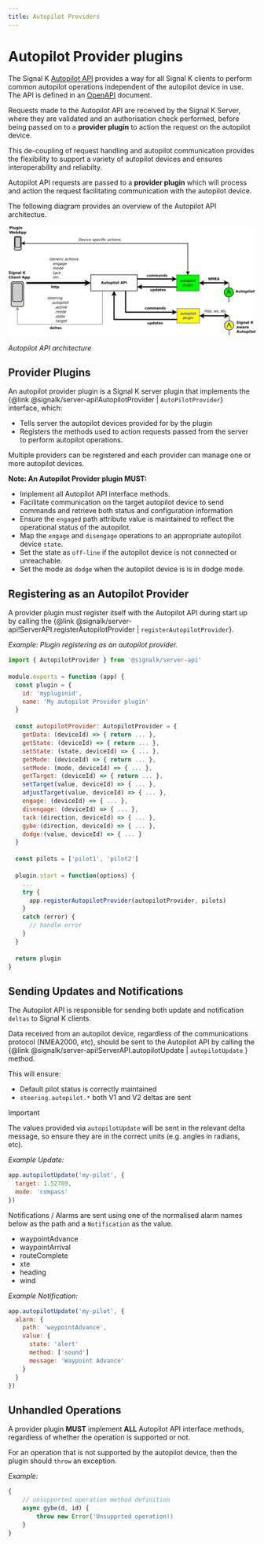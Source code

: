 ```yaml
---
title: Autopilot Providers
---
```


# Autopilot Provider plugins

The Signal K [Autopilot API](../rest-api/autopilot_api.md) provides a way for all Signal K clients to perform common autopilot operations independent of the autopilot device in use. The API is defined in an [OpenAPI](/doc/openapi/?urls.primaryName=autopilot) document.

Requests made to the Autopilot API are received by the Signal K Server, where they are validated and an authorisation check performed, before being passed on to a **provider plugin** to action the request on the autopilot device.

This de-coupling of request handling and autopilot communication provides the flexibility to support a variety of autopilot devices and ensures interoperability and reliabilty.

Autopilot API requests are passed to a **provider plugin** which will process and action the request facilitating communication with the autopilot device.

The following diagram provides an overview of the Autopilot API architectue.

<img src="../../img/autopilot_provider.svg" width="600px">

_Autopilot API architecture_

## Provider Plugins

An autopilot provider plugin is a Signal K server plugin that implements the {@link @signalk/server-api!AutopilotProvider | `AutoPilotProvider`} interface, which:
- Tells server the autopilot devices provided for by the plugin
- Registers the methods used to action requests passed from the server to perform autopilot operations.


Multiple providers can be registered and each provider can manage one or more autopilot devices.


**Note: An Autopilot Provider plugin MUST:**
- Implement all Autopilot API interface methods.
- Facilitate communication on the target autopilot device to send commands and retrieve both status and configuration information
- Ensure the `engaged` path attribute value is maintained to reflect the operational status of the autopilot.
- Map the `engage` and `disengage` operations to an appropriate autopilot device `state`.
- Set the state as `off-line` if the autopilot device is not connected or unreachable.
- Set the mode as `dodge` when the autopilot device is is in dodge mode.


## Registering as an Autopilot Provider

A provider plugin must register itself with the Autopilot API during start up by calling the {@link @signalk/server-api!ServerAPI.registerAutopilotProvider | `registerAutopilotProvider`}.

_Example: Plugin registering as an autopilot provider._
```javascript
import { AutopilotProvider } from '@signalk/server-api'

module.exports = function (app) {
  const plugin = {
    id: 'mypluginid',
    name: 'My autopilot Provider plugin'
  }

  const autopilotProvider: AutopilotProvider = {
    getData: (deviceId) => { return ... },
    getState: (deviceId) => { return ... },
    setState: (state, deviceId) => { ... },
    getMode: (deviceId) => { return ... },
    setMode: (mode, deviceId) => { ... },
    getTarget: (deviceId) => { return ... },
    setTarget(value, deviceId) => { ... },
    adjustTarget(value, deviceId) => { ... },
    engage: (deviceId) => { ... },
    disengage: (deviceId) => { ... },
    tack:(direction, deviceId) => { ... },
    gybe:(direction, deviceId) => { ... },
    dodge:(value, deviceId) => { ... }
  }

  const pilots = ['pilot1', 'pilot2']

  plugin.start = function(options) {
    ...
    try {
      app.registerAutopilotProvider(autopilotProvider, pilots)
    }
    catch (error) {
      // handle error
    }
  }

  return plugin
}
```

## Sending Updates and Notifications

The Autopilot API is responsible for sending both update and notification `deltas` to Signal K clients.

Data received from an autopilot device, regardless of the communications protocol (NMEA2000, etc), should be sent to the Autopilot API by calling the {@link @signalk/server-api!ServerAPI.autopilotUpdate | `autopilotUpdate` } method.

This will ensure:
- Default pilot status is correctly maintained
- `steering.autopilot.*` both V1 and V2 deltas are sent

> [!IMPORTANT]
> The values provided via `autopilotUpdate` will be sent in the relevant delta message, so ensure they are in the correct units (e.g. angles in radians, etc).

_Example Update:_
```javascript
app.autopilotUpdate('my-pilot', {
  target: 1.52789,
  mode: 'compass'
})
```

Notifications / Alarms are sent using one of the normalised alarm names below as the path and a `Notification` as the value.

- waypointAdvance
- waypointArrival
- routeComplete
- xte
- heading
- wind

_Example Notification:_
```javascript
app.autopilotUpdate('my-pilot', {
  alarm: {
    path: 'waypointAdvance',
    value: {
      state: 'alert'
      method: ['sound']
      message: 'Waypoint Advance'
    }
  }
})
```

## Unhandled Operations

A provider plugin **MUST** implement **ALL** Autopilot API interface methods, regardless of whether the operation is supported or not.

For an operation that is not supported by the autopilot device, then the plugin should `throw` an exception.

_Example:_
```typescript
{
    // unsupported operation method definition
    async gybe(d, id) {
        throw new Error('Unsupprted operation!)
    }
}
```
